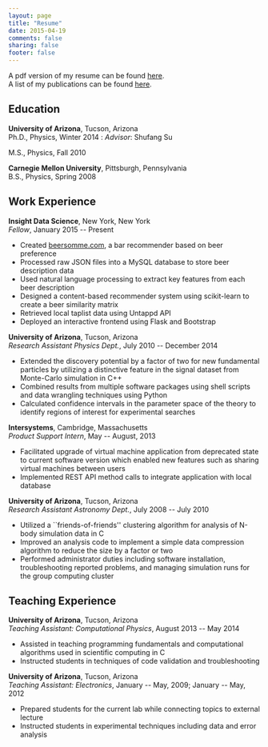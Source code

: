 ```yaml
---
layout: page
title: "Resume"
date: 2015-04-19
comments: false
sharing: false
footer: false
---
```


A pdf version of my resume can be found [here](/resume/resume.pdf "resume").
<br />
A list of my publications can be found [here](http://inspirehep.net/search?p=exactauthor%3AJ.Eckel.1 "publications").


## Education
**University of Arizona**, Tucson, Arizona <br />
Ph.D., Physics, Winter 2014
:   _Advisor_: Shufang Su

M.S., Physics, Fall 2010

**Carnegie Mellon University**, Pittsburgh, Pennsylvania <br />
B.S., Physics, Spring 2008

## Work Experience

**Insight Data Science**, New York, New York <br />
_Fellow_, January 2015 -- Present

- Created [beersomme.com](http://beersomme.com "beersomme"), a bar recommender based on beer preference
- Processed raw JSON files into a MySQL database to store beer description data
- Used natural language processing to extract key features from each beer description
- Designed a content-based recommender system using scikit-learn to create a beer similarity matrix
- Retrieved local taplist data using Untappd API
- Deployed an interactive frontend using Flask and Bootstrap

**University of Arizona**, Tucson, Arizona <br />
_Research Assistant Physics Dept._, July 2010 -- December 2014

- Extended the discovery potential by a factor of two for new fundamental particles by utilizing a distinctive feature in the signal dataset from Monte-Carlo simulation in C++
- Combined results from multiple software packages using shell scripts and data wrangling techniques using Python
- Calculated confidence intervals in the parameter space of the theory to identify regions of interest for experimental searches

**Intersystems**, Cambridge, Massachusetts <br />
_Product Support Intern_, May -- August, 2013

- Facilitated upgrade of virtual machine application from deprecated state to current software version which enabled new features such as sharing virtual machines between users
- Implemented REST API method calls to integrate application with local database

**University of Arizona**, Tucson, Arizona <br />
_Research Assistant Astronomy Dept._, July 2008 -- July 2010

- Utilized a ``friends-of-friends'' clustering algorithm for analysis of N-body simulation data in C
- Improved an analysis code to implement a simple data compression algorithm to reduce the size by a factor or two
- Performed administrator duties including software installation, troubleshooting reported problems, and managing simulation runs for the group computing cluster

## Teaching Experience

**University of Arizona**, Tucson, Arizona <br />
_Teaching Assistant: Computational Physics_, August 2013 -- May 2014

- Assisted in teaching programming fundamentals and computational algorithms used in scientific computing in C
- Instructed students in techniques of code validation and troubleshooting

**University of Arizona**, Tucson, Arizona <br />
_Teaching Assistant: Electronics_, January -- May, 2009; January -- May, 2012

- Prepared students for the current lab while connecting topics to external lecture
- Instructed students in experimental techniques including data and error analysis
